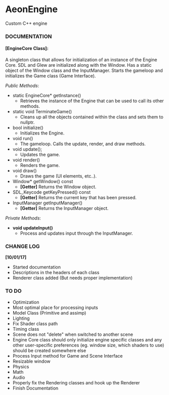 # AeonEngine
Custom C++ engine

### DOCUMENTATION

#### [EngineCore Class]:

A singleton class that allows for initialization of an instance of the Engine Core. SDL and Glew are initialized along with the Window.
Has a static object of the Window class and the InputManager. Starts the gameloop and initializes the Game class (Game Interface).

*Public Methods*:
- static EngineCore* getInstance()
  - Retrieves the instance of the Engine that can be used to call its other methods.
- static void TerminateGame()
  - Cleans up all the objects contained within the class and sets them to nullptr.
- bool initialize()
  - Initializes the Engine.
- void run()
  - The gameloop. Calls the update, render, and draw methods.
- void update();
  - Updates the game.
- void render()
  - Renders the game.
- void draw()
  - Draws the game (UI elements, etc..).
- Window* getWindow() const
  - **[Getter]** Returns the Window object.
- SDL_Keycode getKeyPressed() const
  - **[Getter]** Returns the current key that has been pressed.
- InputManager getInputManager()
  - **[Getter]** Returns the InputManager object.

*Private Methods*:
- **void updateInput()**
  - Process and updates input through the InputManager.


### CHANGE LOG

**[10/01/17]**
- Started documentation
- Descriptions in the headers of each class
- Renderer class added (But needs proper implementation)


### TO DO

- Optimization
- Most optimal place for processing inputs
- Model Class (Primitive and assimp)
- Lighting
- Fix Shader class path
- Timing class
- Scene does not "delete" when switched to another scene
- Engine Core class should only initialize engine specific classes and any other user-specific preferences (eg. window size, which shaders to use) should be created somewhere else
- Process Input method for Game and Scene Interface
- Resizable window
- Physics
- Math
- Audio
- Properly fix the Rendering classes and hook up the Renderer
- Finish Documentation
